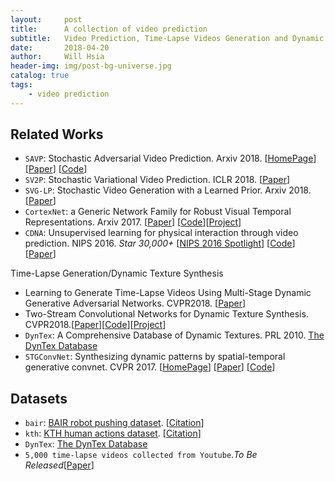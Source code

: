 ```yaml
---
layout:     post
title:      A collection of video prediction
subtitle:   Video Prediction, Time-Lapse Videos Generation and Dynamic Texture Synthesis
date:       2018-04-20
author:     Will Hsia
header-img: img/post-bg-universe.jpg
catalog: true
tags:
    - video prediction
---
```


## Related Works
- `SAVP`: Stochastic Adversarial Video Prediction. Arxiv 2018. [[HomePage](https://alexlee-gk.github.io/video_prediction/)] [[Paper](https://arxiv.org/abs/1804.01523)] [[Code](https://github.com/alexlee-gk/video_prediction)]
- `SV2P`: Stochastic Variational Video Prediction. ICLR 2018. [[Paper](https://arxiv.org/abs/1710.11252)] 
- `SVG-LP`: Stochastic Video Generation with a Learned Prior. Arxiv 2018. [[Paper](https://arxiv.org/abs/1802.07687)] 
- `CortexNet`: a Generic Network Family for Robust Visual Temporal Representations. Arxiv 2017. [[Paper](https://arxiv.org/pdf/1706.02735.pdf)] [[Code](https://github.com/atcold/pytorch-CortexNet)][[Project](https://engineering.purdue.edu/elab/CortexNet/)]
- `CDNA`: Unsupervised learning for physical interaction through video prediction. NIPS 2016. *Star 30,000+* [[NIPS 2016 Spotlight](https://www.youtube.com/watch?v=eYT_9xEu_8g)] [[Code](https://github.com/tensorflow/models/tree/master/research/video_prediction)] [[Paper](https://arxiv.org/abs/1605.07157)]

Time-Lapse Generation/Dynamic Texture Synthesis
- Learning to Generate Time-Lapse Videos Using Multi-Stage Dynamic Generative Adversarial Networks. CVPR2018. [[Paper](https://arxiv.org/abs/1709.07592)]
- Two-Stream Convolutional Networks for Dynamic Texture Synthesis. CVPR2018.[[Paper](https://arxiv.org/abs/1706.06982)][[Code](https://github.com/ryersonvisionlab/two-stream-dyntex-synth)][[Project](https://ryersonvisionlab.github.io/two-stream-projpage/)]
- `DynTex`: A Comprehensive Database of Dynamic Textures. PRL 2010. [The DynTex Database](http://dyntex.univ-lr.fr/database.html)
- `STGConvNet`: Synthesizing dynamic patterns by spatial-temporal generative convnet. CVPR 2017. [[HomePage](https://github.com/zilongzheng/STGConvNet)] [[Paper](https://arxiv.org/abs/1606.00972)] [[Code](https://github.com/zilongzheng/STGConvNet/video_prediction)]


## Datasets
- `bair`: [BAIR robot pushing dataset](https://sites.google.com/view/sna-visual-mpc/). [[Citation](https://github.com/alexlee-gk/video_prediction/blob/master/data/bibtex/sna.txt)]
- `kth`: [KTH human actions dataset](http://www.nada.kth.se/cvap/actions/). [[Citation](https://github.com/alexlee-gk/video_prediction/blob/master/data/bibtex/kth.txt)]
- `DynTex`: [The DynTex Database](http://dyntex.univ-lr.fr/database.html)
- `5,000 time-lapse videos collected from Youtube`.*To Be Released*[[Paper](https://arxiv.org/abs/1709.07592)]

